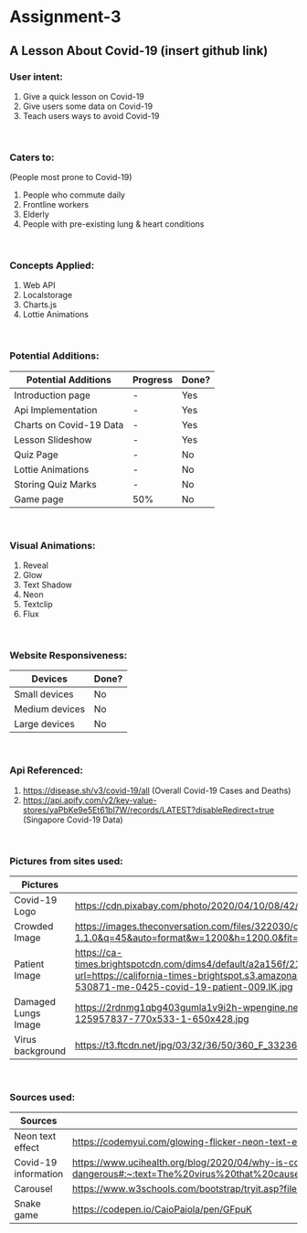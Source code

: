 # Assignment-3
## A Lesson About Covid-19 (insert github link)

### User intent:
1. Give a quick lesson on Covid-19
2. Give users some data on Covid-19
3. Teach users ways to avoid Covid-19

&nbsp;
### Caters to:
(People most prone to Covid-19)
1. People who commute daily
2. Frontline workers
3. Elderly
4. People with pre-existing lung & heart conditions

&nbsp;
### Concepts Applied:
1. Web API
2. Localstorage
3. Charts.js
4. Lottie Animations

&nbsp;
### Potential Additions:
Potential Additions | Progress | Done?
------------ | ------------ | ------------- | 
Introduction page | - | Yes
Api Implementation | - | Yes
Charts on Covid-19 Data | - | Yes
Lesson Slideshow | - | Yes
Quiz Page | - | No
Lottie Animations | - | No
Storing Quiz Marks | - | No
Game page | 50% | No

&nbsp;
### Visual Animations:
1. Reveal
2. Glow
3. Text Shadow
4. Neon
5. Textclip
6. Flux

&nbsp;
### Website Responsiveness:
Devices | Done?
------------ | ------------- | 
Small devices | No 
Medium devices | No 
Large devices | No

&nbsp;
### Api Referenced:
1. https://disease.sh/v3/covid-19/all (Overall Covid-19 Cases and Deaths)
2. https://api.apify.com/v2/key-value-stores/yaPbKe9e5Et61bl7W/records/LATEST?disableRedirect=true (Singapore Covid-19 Data)

&nbsp;
### Pictures from sites used:
Pictures | Links
------------ | ------------- |
Covid-19 Logo | https://cdn.pixabay.com/photo/2020/04/10/08/42/coronavirus-5024649_1280.png
Crowded Image | https://images.theconversation.com/files/322030/original/file-20200320-22590-1rocvnk.jpg?ixlib=rb-1.1.0&q=45&auto=format&w=1200&h=1200.0&fit=crop
Patient Image | https://ca-times.brightspotcdn.com/dims4/default/a2a156f/2147483647/strip/true/crop/2400x1600+0+0/resize/1486x991!/quality/90/?url=https://california-times-brightspot.s3.amazonaws.com/ef/c8/92cbe3094887979fb201bf66b37f/la-photos-1staff-530871-me-0425-covid-19-patient-009.IK.jpg
Damaged Lungs Image | https://2rdnmg1qbg403gumla1v9i2h-wpengine.netdna-ssl.com/wp-content/uploads/sites/3/2020/03/caronavirusLungs-125957837-770x533-1-650x428.jpg
Virus background | https://t3.ftcdn.net/jpg/03/32/36/50/360_F_332365085_a1td12IxTI9XaNp2j89rKdGAqsIxwvBN.jpg

&nbsp;
### Sources used:
Sources | Links 
------------ | ------------- |
Neon text effect | https://codemyui.com/glowing-flicker-neon-text-effect/
Covid-19 information | https://www.ucihealth.org/blog/2020/04/why-is-covid19-so-dangerous#:~:text=The%20virus%20that%20causes%20COVID,40%25%20of%20cases%2C%20respectively
Carousel | https://www.w3schools.com/bootstrap/tryit.asp?filename=trybs_carousel2&stacked=h
Snake game | https://codepen.io/CaioPaiola/pen/GFpuK
